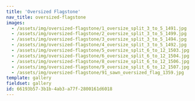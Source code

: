 ```yaml
---
title: 'Oversized Flagstone'
nav_title: oversized-flagstone
images:
  - /assets/img/oversized-flagstone/1_oversize_split_3_to_5_1491.jpg
  - /assets/img/oversized-flagstone/2_oversize_split_3_to_5_1499.jpg
  - /assets/img/oversized-flagstone/3_oversize_split_3_to_5_1494.jpg
  - /assets/img/oversized-flagstone/4_oversize_split_3_to_5_1492.jpg
  - /assets/img/oversized-flagstone/5_oversize_split_6_to_12_1503.jpg
  - /assets/img/oversized-flagstone/6_oversize_split_6_to_12_1504.jpg
  - /assets/img/oversized-flagstone/8_oversize_split_6_to_12_1506.jpg
  - /assets/img/oversized-flagstone/9_oversize_split_6_to_12_1507.jpg
  - /assets/img/oversized-flagstone/91_sawn_oversized_flag_1359.jpg
template: gallery
fieldset: gallery
id: 66193b57-3b1b-4ab3-a77f-2800161d6018
---
```

